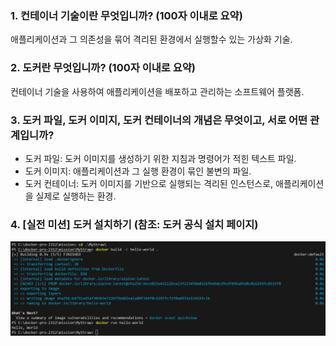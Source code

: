 ### 1. 컨테이너 기술이란 무엇입니까? (100자 이내로 요약)
애플리케이션과 그 의존성을 묶어 격리된 환경에서 실행할수 있는 가상화 기술.

### 2. 도커란 무엇입니까? (100자 이내로 요약)
컨테이너 기술을 사용하여 애플리케이션을 배포하고 관리하는 소프트웨어 플랫폼.

### 3. 도커 파일, 도커 이미지, 도커 컨테이너의 개념은 무엇이고, 서로 어떤 관계입니까?
- 도커 파일: 도커 이미지를 생성하기 위한 지침과 명령어가 적힌 텍스트 파일.
- 도커 이미지: 애플리케이션과 그 실행 환경이 묶인 불변의 파일.
- 도커 컨테이너: 도커 이미지를 기반으로 실행되는 격리된 인스턴스로, 애플리케이션을 실제로 실행하는 환경.

### 4. [실전 미션] 도커 설치하기 (참조: 도커 공식 설치 페이지)
![Alt text](<HelloWorld.png>)